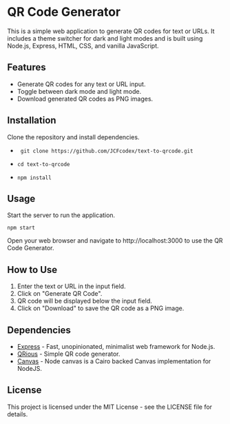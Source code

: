 # QR Code Generator

This is a simple web application to generate QR codes for text or URLs. It includes a theme switcher for dark and light modes and is built using Node.js, Express, HTML, CSS, and vanilla JavaScript.

## Features

- Generate QR codes for any text or URL input.
- Toggle between dark mode and light mode.
- Download generated QR codes as PNG images.

## Installation

Clone the repository and install dependencies.

- ` git clone https://github.com/JCFcodex/text-to-qrcode.git`

- ` cd text-to-qrcode `

- ` npm install `

## Usage

Start the server to run the application.

`npm start`

Open your web browser and navigate to http://localhost:3000 to use the QR Code Generator.

## How to Use

1.  Enter the text or URL in the input field.
2.  Click on "Generate QR Code".
3.  QR code will be displayed below the input field.
4.  Click on "Download" to save the QR code as a PNG image.

## Dependencies

- [Express](https://expressjs.com/) - Fast, unopinionated, minimalist web framework for Node.js.
- [QRious](https://github.com/neocotic/qrious) - Simple QR code generator.
- [Canvas](https://github.com/Automattic/node-canvas) - Node canvas is a Cairo backed Canvas implementation for NodeJS.

## License

This project is licensed under the MIT License - see the LICENSE file for details.
